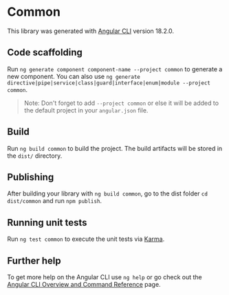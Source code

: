 # Common

This library was generated with [Angular CLI](https://github.com/angular/angular-cli) version 18.2.0.

## Code scaffolding

Run `ng generate component component-name --project common` to generate a new component. You can also use `ng generate directive|pipe|service|class|guard|interface|enum|module --project common`.
> Note: Don't forget to add `--project common` or else it will be added to the default project in your `angular.json` file. 

## Build

Run `ng build common` to build the project. The build artifacts will be stored in the `dist/` directory.

## Publishing

After building your library with `ng build common`, go to the dist folder `cd dist/common` and run `npm publish`.

## Running unit tests

Run `ng test common` to execute the unit tests via [Karma](https://karma-runner.github.io).

## Further help

To get more help on the Angular CLI use `ng help` or go check out the [Angular CLI Overview and Command Reference](https://angular.dev/tools/cli) page.
